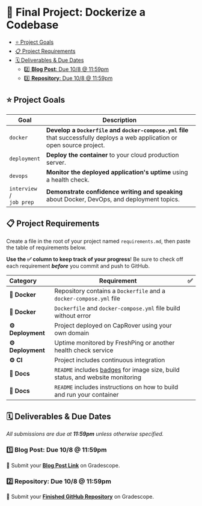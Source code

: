 # 🐳 Final Project: Dockerize a Codebase

<!-- TODO: Add description. -->

- [⭐️ Project Goals](#%e2%ad%90%ef%b8%8f-project-goals)
- [📋 Project Requirements](#%f0%9f%93%8b-project-requirements)
- [🗓 Deliverables & Due Dates](#%f0%9f%97%93-deliverables--due-dates)
  - [2️⃣ **Blog Post**: Due 10/8 @ 11:59pm](#2%ef%b8%8f%e2%83%a3-blog-post-due-108--1159pm)
  - [3️⃣ **Repository**: Due 10/8 @ 11:59pm](#3%ef%b8%8f%e2%83%a3-repository-due-108--1159pm)

## ⭐️ Project Goals

| Goal | Description |
| --- | --- |
| `docker` | **Develop a `Dockerfile` and `docker-compose.yml` file** that successfully deploys a web application or open source project. |
| `deployment` | **Deploy the container** to your cloud production server. |
| `devops` | **Monitor the deployed application's uptime** using a health check. |
| `interview` /<br>`job prep` | **Demonstrate confidence writing and speaking** about Docker, DevOps, and deployment topics. |

## 📋 Project Requirements

Create a file in the root of your project named `requirements.md`, then paste the table of requirements below.

**Use the ✅ column to keep track of your progress**! Be sure to check off each requirement _**before**_ you commit and push to GitHub.

|  Category  | Requirement                                                                                          | ✅ |
|:---------- |------------------------------------------------------------------------------------------------------|:-:|
| **🐳 Docker** | Repository contains a `Dockerfile` and a `docker-compose.yml` file                                  |   |
| **🐳 Docker** | `Dockerfile` and `docker-compose.yml` file build without error                                      |   |
| **⚙️ Deployment** | Project deployed on CapRover using your own domain | |                             |   |
| **⚙️ Deployment** | Uptime monitored by FreshPing or another health check service |
|   **⚙️ CI**   | Project includes continuous integration  | |
|  **📝 Docs**  | `README` includes [badges](https://shields.io) for image size, build status, and website monitoring |   |
|  **📝 Docs**  | `README` includes instructions on how to build and run your container                               |   |

## 🗓 Deliverables & Due Dates

_All submissions are due at **11:59pm** unless otherwise specified._

### 1️⃣ **Blog Post**: Due 10/8 @ 11:59pm

🔗 Submit your **[Blog Post Link](https://www.gradescope.com/courses/295888)** on Gradescope.

### 2️⃣ **Repository**: Due 10/8 @ 11:59pm

🔗 Submit your **[Finished GitHub Repository](https://www.gradescope.com/courses/295888)** on Gradescope.
